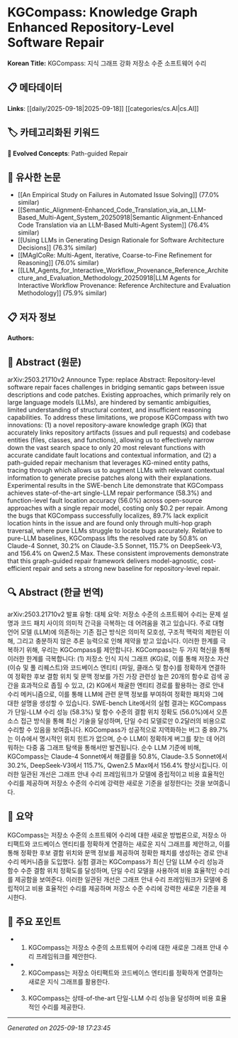 
# KGCompass: Knowledge Graph Enhanced Repository-Level Software Repair

**Korean Title:** KGCompass: 지식 그래프 강화 저장소 수준 소프트웨어 수리

## 📋 메타데이터

**Links**: [[daily/2025-09-18|2025-09-18]] [[categories/cs.AI|cs.AI]]

## 🏷️ 카테고리화된 키워드
**🚀 Evolved Concepts**: Path-guided Repair

## 🔗 유사한 논문
- [[An Empirical Study on Failures in Automated Issue Solving]] (77.0% similar)
- [[Semantic_Alignment-Enhanced_Code_Translation_via_an_LLM-Based_Multi-Agent_System_20250918|Semantic Alignment-Enhanced Code Translation via an LLM-Based Multi-Agent System]] (76.4% similar)
- [[Using LLMs in Generating Design Rationale for Software Architecture Decisions]] (76.3% similar)
- [[MAgICoRe: Multi-Agent, Iterative, Coarse-to-Fine Refinement for Reasoning]] (76.0% similar)
- [[LLM_Agents_for_Interactive_Workflow_Provenance_Reference_Architecture_and_Evaluation_Methodology_20250918|LLM Agents for Interactive Workflow Provenance: Reference Architecture and Evaluation Methodology]] (75.9% similar)

## 📋 저자 정보

**Authors:** 

## 📄 Abstract (원문)

arXiv:2503.21710v2 Announce Type: replace 
Abstract: Repository-level software repair faces challenges in bridging semantic gaps between issue descriptions and code patches. Existing approaches, which primarily rely on large language models (LLMs), are hindered by semantic ambiguities, limited understanding of structural context, and insufficient reasoning capabilities. To address these limitations, we propose KGCompass with two innovations: (1) a novel repository-aware knowledge graph (KG) that accurately links repository artifacts (issues and pull requests) and codebase entities (files, classes, and functions), allowing us to effectively narrow down the vast search space to only 20 most relevant functions with accurate candidate fault locations and contextual information, and (2) a path-guided repair mechanism that leverages KG-mined entity paths, tracing through which allows us to augment LLMs with relevant contextual information to generate precise patches along with their explanations. Experimental results in the SWE-bench Lite demonstrate that KGCompass achieves state-of-the-art single-LLM repair performance (58.3%) and function-level fault location accuracy (56.0%) across open-source approaches with a single repair model, costing only $0.2 per repair. Among the bugs that KGCompass successfully localizes, 89.7% lack explicit location hints in the issue and are found only through multi-hop graph traversal, where pure LLMs struggle to locate bugs accurately. Relative to pure-LLM baselines, KGCompass lifts the resolved rate by 50.8% on Claude-4 Sonnet, 30.2% on Claude-3.5 Sonnet, 115.7% on DeepSeek-V3, and 156.4% on Qwen2.5 Max. These consistent improvements demonstrate that this graph-guided repair framework delivers model-agnostic, cost-efficient repair and sets a strong new baseline for repository-level repair.

## 🔍 Abstract (한글 번역)

arXiv:2503.21710v2 발표 유형: 대체
요약: 저장소 수준의 소프트웨어 수리는 문제 설명과 코드 패치 사이의 의미적 간극을 극복하는 데 어려움을 겪고 있습니다. 주로 대형 언어 모델 (LLM)에 의존하는 기존 접근 방식은 의미적 모호성, 구조적 맥락의 제한된 이해, 그리고 충분하지 않은 추론 능력으로 인해 제약을 받고 있습니다. 이러한 한계를 극복하기 위해, 우리는 KGCompass를 제안합니다. KGCompass는 두 가지 혁신을 통해 이러한 한계를 극복합니다: (1) 저장소 인식 지식 그래프 (KG)로, 이를 통해 저장소 자산 (이슈 및 풀 리퀘스트)와 코드베이스 엔티티 (파일, 클래스 및 함수)를 정확하게 연결하여 정확한 후보 결함 위치 및 문맥 정보를 가진 가장 관련성 높은 20개의 함수로 검색 공간을 효과적으로 좁힐 수 있고, (2) KG에서 채굴한 엔티티 경로를 활용하는 경로 안내 수리 메커니즘으로, 이를 통해 LLM에 관련 문맥 정보를 부여하여 정확한 패치와 그에 대한 설명을 생성할 수 있습니다. SWE-bench Lite에서의 실험 결과는 KGCompass가 단일-LLM 수리 성능 (58.3%) 및 함수 수준의 결함 위치 정확도 (56.0%)에서 오픈 소스 접근 방식을 통해 최신 기술을 달성하며, 단일 수리 모델로만 0.2달러의 비용으로 수리할 수 있음을 보여줍니다. KGCompass가 성공적으로 지역화하는 버그 중 89.7%는 이슈에서 명시적인 위치 힌트가 없으며, 순수 LLM이 정확하게 버그를 찾는 데 어려워하는 다중 홉 그래프 탐색을 통해서만 발견됩니다. 순수 LLM 기준에 비해, KGCompass는 Claude-4 Sonnet에서 해결률을 50.8%, Claude-3.5 Sonnet에서 30.2%, DeepSeek-V3에서 115.7%, Qwen2.5 Max에서 156.4% 향상시킵니다. 이러한 일관된 개선은 그래프 안내 수리 프레임워크가 모델에 중립적이고 비용 효율적인 수리를 제공하며 저장소 수준의 수리에 강력한 새로운 기준을 설정한다는 것을 보여줍니다.

## 📝 요약

KGCompass는 저장소 수준의 소프트웨어 수리에 대한 새로운 방법론으로, 저장소 아티팩트와 코드베이스 엔티티를 정확하게 연결하는 새로운 지식 그래프를 제안하고, 이를 통해 정확한 후보 결함 위치와 문맥 정보를 제공하여 정확한 패치를 생성하는 경로 안내 수리 메커니즘을 도입했다. 실험 결과는 KGCompass가 최신 단일 LLM 수리 성능과 함수 수준 결함 위치 정확도를 달성하며, 단일 수리 모델을 사용하여 비용 효율적인 수리를 제공함을 보여준다. 이러한 일관된 개선은 그래프 안내 수리 프레임워크가 모델에 중립적이고 비용 효율적인 수리를 제공하며 저장소 수준 수리에 강력한 새로운 기준을 제시한다.

## 🎯 주요 포인트

- 1. KGCompass는 저장소 수준의 소프트웨어 수리에 대한 새로운 그래프 안내 수리 프레임워크를 제안한다.

- 2. KGCompass는 저장소 아티팩트와 코드베이스 엔티티를 정확하게 연결하는 새로운 지식 그래프를 활용한다.

- 3. KGCompass는 상태-of-the-art 단일-LLM 수리 성능을 달성하며 비용 효율적인 수리를 제공한다.

---

*Generated on 2025-09-18 17:23:45*